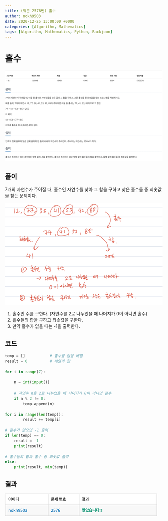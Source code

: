 ```yaml
---
title: (백준 2576번) 홀수
author: nokh9503
date: 2020-12-25 13:00:00 +0000
categories: [Algorithm, Mathematics]
tags: [Algorithm, Mathematics, Python, Backjoon]
---
```


# 홀수

![backjoon_math(2576)](/assets/img/algorithm/backjoon/math/backjoon_math(2576).png)

## 풀이

7개의 자연수가 주어질 때, 홀수인 자연수를 찾아 그 합을 구하고 찾은 홀수들 중 최솟값을 찾는 문제이다.

![backjoon_math(2576)_sol](/assets/img/algorithm/backjoon/math/backjoon_math(2576)_sol.png)

1. 홀수인 수를 구한다. (자연수를 2로 나누었을 때 나머지가 0이 아니면 홀수)
2. 홀수들의 합을 구하고 최솟값을 구한다.
3. 만약 홀수가 없을 때는 -1을 출력한다.

## 코드

```python
temp = []           # 홀수를 담을 배열
result = 0          # 배열의 합

for i in range(7):

    n = int(input())

    # 자연수 n을 2로 나누었을 때 나머지가 0이 아니면 홀수
    if n % 2 != 0:
        temp.append(n)

for i in range(len(temp)):
        result += temp[i]

# 홀수가 없으면 -1 출력
if len(temp) == 0:
    result = -1
    print(result)

# 홀수들의 합과 홀수 중 최솟값 출력
else:
    print(result, min(temp))
```

## 결과

![backjoon_math(2576)_res](/assets/img/algorithm/backjoon/math/backjoon_math(2576)_res.png)